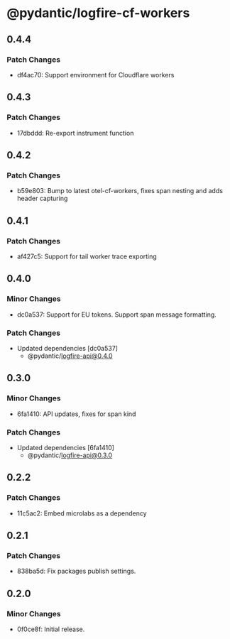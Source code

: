 # @pydantic/logfire-cf-workers

## 0.4.4

### Patch Changes

- df4ac70: Support environment for Cloudflare workers

## 0.4.3

### Patch Changes

- 17dbddd: Re-export instrument function

## 0.4.2

### Patch Changes

- b59e803: Bump to latest otel-cf-workers, fixes span nesting and adds header capturing

## 0.4.1

### Patch Changes

- af427c5: Support for tail worker trace exporting

## 0.4.0

### Minor Changes

- dc0a537: Support for EU tokens. Support span message formatting.

### Patch Changes

- Updated dependencies [dc0a537]
  - @pydantic/logfire-api@0.4.0

## 0.3.0

### Minor Changes

- 6fa1410: API updates, fixes for span kind

### Patch Changes

- Updated dependencies [6fa1410]
  - @pydantic/logfire-api@0.3.0

## 0.2.2

### Patch Changes

- 11c5ac2: Embed microlabs as a dependency

## 0.2.1

### Patch Changes

- 838ba5d: Fix packages publish settings.

## 0.2.0

### Minor Changes

- 0f0ce8f: Initial release.
